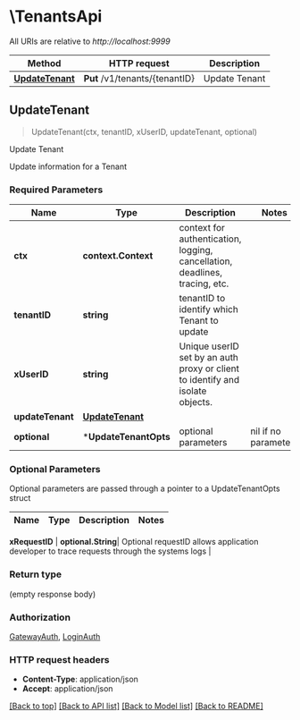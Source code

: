 # \TenantsApi

All URIs are relative to *http://localhost:9999*

Method | HTTP request | Description
------------- | ------------- | -------------
[**UpdateTenant**](TenantsApi.md#UpdateTenant) | **Put** /v1/tenants/{tenantID} | Update Tenant



## UpdateTenant

> UpdateTenant(ctx, tenantID, xUserID, updateTenant, optional)

Update Tenant

Update information for a Tenant

### Required Parameters


Name | Type | Description  | Notes
------------- | ------------- | ------------- | -------------
**ctx** | **context.Context** | context for authentication, logging, cancellation, deadlines, tracing, etc.
**tenantID** | **string**| tenantID to identify which Tenant to update | 
**xUserID** | **string**| Unique userID set by an auth proxy or client to identify and isolate objects. | 
**updateTenant** | [**UpdateTenant**](UpdateTenant.md)|  | 
 **optional** | ***UpdateTenantOpts** | optional parameters | nil if no parameters

### Optional Parameters

Optional parameters are passed through a pointer to a UpdateTenantOpts struct


Name | Type | Description  | Notes
------------- | ------------- | ------------- | -------------



 **xRequestID** | **optional.String**| Optional requestID allows application developer to trace requests through the systems logs | 

### Return type

 (empty response body)

### Authorization

[GatewayAuth](../README.md#GatewayAuth), [LoginAuth](../README.md#LoginAuth)

### HTTP request headers

- **Content-Type**: application/json
- **Accept**: application/json

[[Back to top]](#) [[Back to API list]](../README.md#documentation-for-api-endpoints)
[[Back to Model list]](../README.md#documentation-for-models)
[[Back to README]](../README.md)

